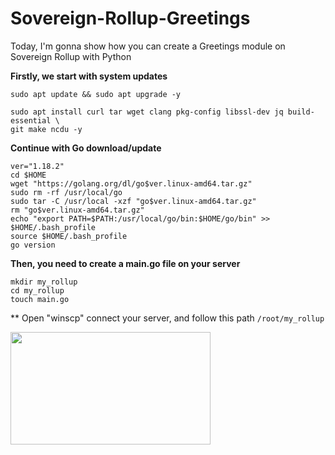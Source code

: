# Sovereign-Rollup-Greetings
Today, I'm gonna show how you can create a Greetings module on Sovereign Rollup with Python

**Firstly, we start with system updates**

```
sudo apt update && sudo apt upgrade -y

sudo apt install curl tar wget clang pkg-config libssl-dev jq build-essential \
git make ncdu -y
```

**Continue with Go download/update**

```
ver="1.18.2"
cd $HOME
wget "https://golang.org/dl/go$ver.linux-amd64.tar.gz"
sudo rm -rf /usr/local/go
sudo tar -C /usr/local -xzf "go$ver.linux-amd64.tar.gz"
rm "go$ver.linux-amd64.tar.gz"
echo "export PATH=$PATH:/usr/local/go/bin:$HOME/go/bin" >> $HOME/.bash_profile
source $HOME/.bash_profile
go version
```


**Then, you need to create a main.go file on your server**

```
mkdir my_rollup
cd my_rollup
touch main.go
```

** Open "winscp" connect your server, and follow this path <code>/root/my_rollup</code>

 <img src="[http://url/to/img.png](https://www.hizliresim.com/p99ouq7)" width="320" height="180">

